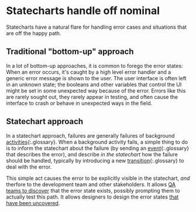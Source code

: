# Statecharts handle off nominal

Statecharts have a natural flare for handling error cases and situations that are off the happy path.

## Traditional "bottom-up" approach

In a lot of bottom-up approaches, it is common to forego the error states: When an error occurs, it's caught by a high level error handler and a generic error message is shown to the user.  The user interface is often left in an unknown state; the booleans and other variables that control the UI might be set in some unexpected way because of the error.  Errors like this are rarely sought out, they rarely appear in testing, and often cause the interface to crash or behave in unexpected ways in the field.

## Statechart approach

In a statechart approach, failures are generally failures of background [activities](glossary/activity.html){:.glossary}.  When a background activity fails, a simple thing to do is to inform the statechart about the failure (by sending an [event](glossary/event.html){:.glossary} that describes the error), and describe _in the statechart_ how the failure should be handled, typically by introducing a new [transition](glossary/transition.html){:.glossary} to deal with the error.

This simple act causes the error to be explicitly visible in the statechart, _and_ therfore to the development team and other stakeholders.  It allows [QA teams to discover](benefit-qa-exploration-tool.html) that the error state exists, possibly prompting them to actually test this path.  It allows designers to design the error states [that have been uncovered](benefit-all-states-explored.html).
